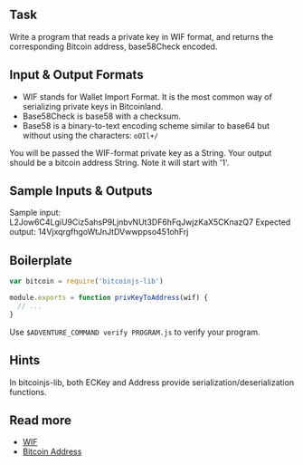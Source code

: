## Task

Write a program that reads a private key in WIF format, and returns the corresponding Bitcoin address, base58Check encoded.

## Input & Output Formats

- WIF stands for Wallet Import Format. It is the most common way of serializing private keys in Bitcoinland.
- Base58Check is base58 with a checksum.
- Base58 is a binary-to-text encoding scheme similar to base64 but without using the characters: `oOIl+/`

You will be passed the WIF-format private key as a String.
Your output should be a bitcoin address String. Note it will start with '1'.

## Sample Inputs & Outputs

Sample input: L2Jow6C4LgiU9Ciz5ahsP9LjnbvNUt3DF6hFqJwjzKaX5CKnazQ7
Expected output: 14VjxqrgfhgoWtJnJtDVwwppso451ohFrj

## Boilerplate

```js
var bitcoin = require('bitcoinjs-lib')

module.exports = function privKeyToAddress(wif) {
  // ...
}
```

Use `$ADVENTURE_COMMAND verify PROGRAM.js` to verify your program.

## Hints

In bitcoinjs-lib, both ECKey and Address provide serialization/deserialization functions.

## Read more

- [WIF](https://en.bitcoin.it/wiki/WIF)
- [Bitcoin Address](https://en.bitcoin.it/wiki/Technical_background_of_Bitcoin_addresses)
